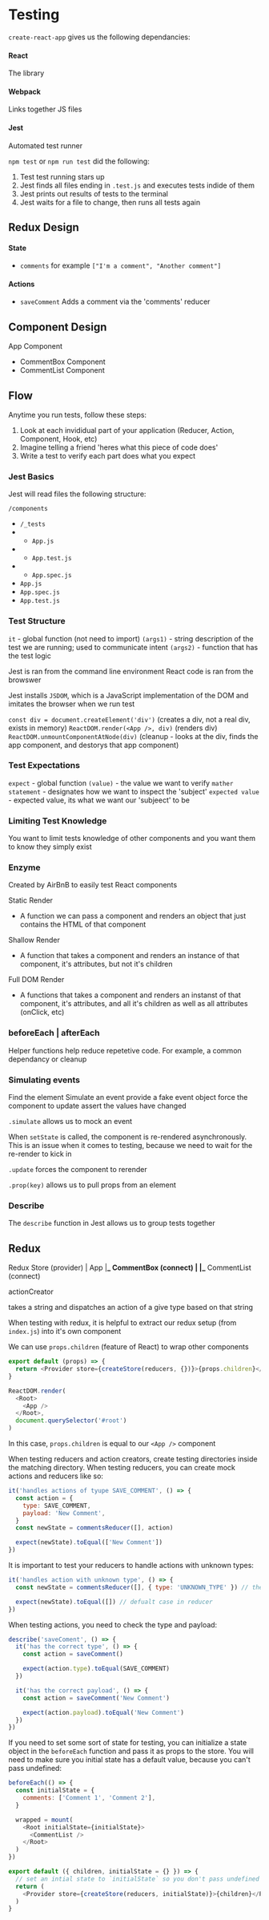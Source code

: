 # Testing

`create-react-app` gives us the following dependancies:

#### React

The library

#### Webpack

Links together JS files

#### Jest

Automated test runner

`npm test` or `npm run test` did the following:

1. Test test running stars up
2. Jest finds all files ending in `.test.js` and executes tests indide of them
3. Jest prints out results of tests to the terminal
4. Jest waits for a file to change, then runs all tests again

## Redux Design

#### State

- `comments` for example `["I'm a comment", "Another comment"]`

#### Actions

- `saveComment` Adds a comment via the 'comments' reducer

## Component Design

App Component

- CommentBox Component
- CommentList Component

## Flow

Anytime you run tests, follow these steps:

1. Look at each invididual part of your application (Reducer, Action, Component, Hook, etc)
2. Imagine telling a friend 'heres what this piece of code does'
3. Write a test to verify each part does what you expect

### Jest Basics

Jest will read files the following structure:

`/components`

- `/_tests`
- - `App.js`
- - `App.test.js`
- - `App.spec.js`
- `App.js`
- `App.spec.js`
- `App.test.js`

### Test Structure

`it` - global function (not need to import)
`(args1)` - string description of the test we are running; used to communicate intent
`(args2)` - function that has the test logic

Jest is ran from the command line environment
React code is ran from the browswer

Jest installs `JSDOM`, which is a JavaScript implementation of the DOM and imitates the browser when we run test

`const div = document.createElement('div')` (creates a div, not a real div, exists in memory)
`ReactDOM.render(<App />, div)` (renders div)
`ReactDOM.unmountComponentAtNode(div)` (cleanup - looks at the div, finds the app component, and destorys that app component)

### Test Expectations

`expect` - global function
`(value)` - the value we want to verify
`mather statement` - designates how we want to inspect the 'subject'
`expected value` - expected value, its what we want our 'subjeect' to be

### Limiting Test Knowledge

You want to limit tests knowledge of other components and you want them to know they simply exist

### Enzyme

Created by AirBnB to easily test React components

Static Render

- A function we can pass a component and renders an object that just contains the HTML of that component

Shallow Render

- A function that takes a component and renders an instance of that component, it's attributes, but not it's children

Full DOM Render

- A functions that takes a component and renders an instanst of that component, it's attributes, and all it's children as well as all attributes (onClick, etc)

### beforeEach | afterEach

Helper functions help reduce repetetive code. For example, a common dependancy or cleanup

### Simulating events

Find the element
Simulate an event
provide a fake event object
force the component to update
assert the values have changed

`.simulate`
allows us to mock an event

When `setState` is called, the component is re-rendered asynchronously. This is an issue when it comes to testing, because we need to wait for the re-render to kick in

`.update`
forces the component to rerender

`.prop(key)`
allows us to pull props from an element

### Describe

The `describe` function in Jest allows us to group tests together

## Redux

Redux Store (provider)
|
App
|**_ CommentBox (connect)
|
|_** CommentList (connect)

actionCreator

takes a string and dispatches an action of a give type based on that string

When testing with redux, it is helpful to extract our redux setup (from `index.js`) into it's own component

We can use `props.children` (feature of React) to wrap other components

```javascript
export default (props) => {
  return <Provider store={createStore(reducers, {})}>{props.children}</Provider>
}

ReactDOM.render(
  <Root>
    <App />
  </Root>,
  document.querySelector('#root')
)
```

In this case, `props.children` is equal to our `<App />` component

When testing reducers and action creators, create testing directories inside the matching directory.
When testing reducers, you can create mock actions and reducers like so:

```javascript
it('handles actions of tyupe SAVE_COMMENT', () => {
  const action = {
    type: SAVE_COMMENT,
    payload: 'New Comment',
  }
  const newState = commentsReducer([], action)

  expect(newState).toEqual(['New Comment'])
})
```

It is important to test your reducers to handle actions with unknown types:

```javascript
it('handles action with unknown type', () => {
  const newState = commentsReducer([], { type: 'UNKNOWN_TYPE' }) // the action can also be {}

  expect(newState).toEqual([]) // defualt case in reducer
})
```

When testing actions, you need to check the type and payload:

```javascript
describe('saveComent', () => {
  it('has the correct type', () => {
    const action = saveComment()

    expect(action.type).toEqual(SAVE_COMMENT)
  })

  it('has the correct payload', () => {
    const action = saveComment('New Comment')

    expect(action.payload).toEqual('New Comment')
  })
})
```

If you need to set some sort of state for testing, you can initialize a state object in the `beforeEach` function and pass it as props to the store. You will need to make sure you initial state has a default value, because you can't pass undefined:

```javascript
beforeEach(() => {
  const initialState = {
    comments: ['Comment 1', 'Comment 2'],
  }

  wrapped = mount(
    <Root initialState={initialState}>
      <CommentList />
    </Root>
  )
})

export default ({ children, initialState = {} }) => {
  // set an intial state to `initialState` so you don't pass undefined
  return (
    <Provider store={createStore(reducers, initialState)}>{children}</Provider>
  )
}
```
